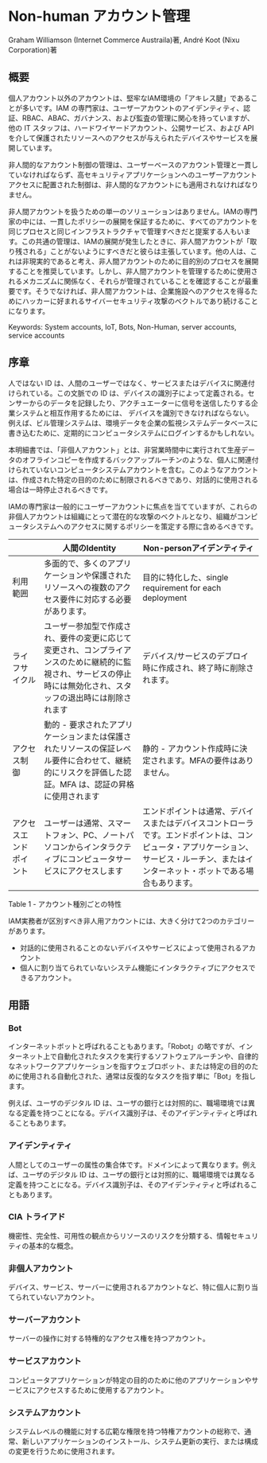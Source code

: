 # Non-human アカウント管理

Graham Williamson (Internet Commerce Austraila)著, André Koot (Nixu Corporation)著

## 概要

個人アカウント以外のアカウントは、堅牢なIAM環境の「アキレス腱」であることが多いです。IAM の専門家は、ユーザーアカウントのアイデンティティ、認証、RBAC、ABAC、ガバナンス、および監査の管理に関心を持っていますが、他の IT スタッフは、ハードワイヤードアカウント、公開サービス、および API を介して保護されたリソースへのアクセスが与えられたデバイスやサービスを展開しています。

非人間的なアカウント制御の管理は、ユーザーベースのアカウント管理と一貫していなければならず、高セキュリティアプリケーションへのユーザーアカウントアクセスに配置された制御は、非人間的なアカウントにも適用されなければなりません。

非人間アカウントを扱うための単一のソリューションはありません。IAMの専門家の中には、一貫したポリシーの展開を保証するために、すべてのアカウントを同じプロセスと同じインフラストラクチャで管理すべきだと提案する人もいます。この共通の管理は、IAMの展開が発生したときに、非人間アカウントが「取り残される」ことがないようにすべきだと彼らは主張しています。他の人は、これは非現実的であると考え、非人間アカウントのために目的別のプロセスを展開することを推奨しています。しかし、非人間アカウントを管理するために使用されるメカニズムに関係なく、それらが管理されていることを確認することが最重要です。そうでなければ、非人間アカウントは、企業施設へのアクセスを得るためにハッカーに好まれるサイバーセキュリティ攻撃のベクトルであり続けることになります。

Keywords: System accounts, IoT, Bots, Non-Human, server accounts, service accounts

## 序章

人ではない ID は、人間のユーザーではなく、サービスまたはデバイスに関連付けられている。この文脈での ID は、デバイスの識別子によって定義される。センサーからのデータを記録したり、アクチュエーターに信号を送信したりする企業システムと相互作用するためには、 デバイスを識別できなければならない。例えば、ビル管理システムは、環境データを企業の監視システムデータベースに書き込むために、定期的にコンピュータシステムにログインするかもしれない。

本明細書では、「非個人アカウント」とは、非営業時間中に実行されて生産データのオフラインコピーを作成するバックアップルーチンのような、個人に関連付けられていないコンピュータシステムアカウントを含む。このようなアカウントは、作成された特定の目的のために制限されるべきであり、対話的に使用される場合は一時停止されるべきです。

IAMの専門家は一般的にユーザーアカウントに焦点を当てていますが、これらの非個人アカウントは組織にとって潜在的な攻撃のベクトルとなり、組織がコンピュータシステムへのアクセスに関するポリシーを策定する際に含めるべきです。

| | 人間のIdentity | Non-personアイデンティティ |
| - | - | - |
| 利用範囲 | 多面的で、多くのアプリケーションや保護されたリソースへの複数のアクセス要件に対応する必要があります。| 目的に特化した、single requirement for each deployment |
| ライフサイクル | ユーザー参加型で作成され、要件の変更に応じて変更され、コンプライアンスのために継続的に監視され、サービスの停止時には無効化され、スタッフの退出時には削除されます　| デバイス/サービスのデプロイ時に作成され、終了時に削除されます。 |
| アクセス制御 | 動的 - 要求されたアプリケーションまたは保護されたリソースの保証レベル要件に合わせて、継続的にリスクを評価した認証。MFA は、認証の昇格に使用されます　| 静的 - アカウント作成時に決定されます。MFAの要件はありません。 |
| アクセスエンドポイント　| ユーザーは通常、スマートフォン、PC、ノートパソコンからインタラクティブにコンピュータサービスにアクセスします | エンドポイントは通常、デバイスまたはデバイスコントローラです。エンドポイントは、コンピュータ・アプリケーション、サービス・ルーチン、またはインターネット・ボットである場合もあります。 |

Table 1 - アカウント種別ごとの特性

IAM実務者が区別すべき非人用アカウントには、大きく分けて2つのカテゴリーがあります。

* 対話的に使用されることのないデバイスやサービスによって使用されるアカウント
* 個人に割り当てられていないシステム機能にインタラクティブにアクセスできるアカウント。

## 用語

### Bot

インターネットボットと呼ばれることもあります。「Robot」の略ですが、インターネット上で自動化されたタスクを実行するソフトウェアルーチンや、自律的なネットワークアプリケーションを指すウェブロボット、または特定の目的のために使用される自動化された、通常は反復的なタスクを指す単に「Bot」を指します。

例えば、ユーザのデジタル ID は、ユーザの銀行とは対照的に、職場環境では異なる定義を持つことになる。デバイス識別子は、そのアイデンティティと呼ばれることもあります。

### アイデンティティ

人間としてのユーザーの属性の集合体です。ドメインによって異なります。例えば、ユーザのデジタル ID は、ユーザの銀行とは対照的に、職場環境では異なる定義を持つことになる。デバイス識別子は、そのアイデンティティと呼ばれることもあります。

### CIA トライアド

機密性、完全性、可用性の観点からリソースのリスクを分類する、情報セキュリティの基本的な概念。

### 非個人アカウント

デバイス、サービス、サーバーに使用されるアカウントなど、特に個人に割り当てられていないアカウント。

### サーバーアカウント

サーバーの操作に対する特権的なアクセス権を持つアカウント。

### サービスアカウント

コンピュータアプリケーションが特定の目的のために他のアプリケーションやサービスにアクセスするために使用するアカウント。

### システムアカウント

システムレベルの機能に対する広範な権限を持つ特権アカウントの総称で、通常、新しいアプリケーションのインストール、システム更新の実行、または構成の変更を行うために使用されます。
